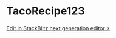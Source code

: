 # TacoRecipe123

[Edit in StackBlitz next generation editor ⚡️](https://stackblitz.com/~/github.com/EsotericStudent/TacoRecipe123)